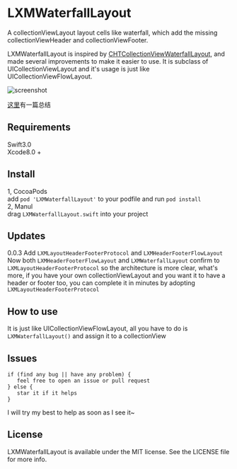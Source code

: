 # LXMWaterfallLayout
A collectionViewLayout layout cells like waterfall, which add the missing collectionViewHeader and collectionViewFooter.

LXMWaterfallLayout is inspired by [CHTCollectionViewWaterfallLayout](https://github.com/chiahsien/CHTCollectionViewWaterfallLayout), and made several improvements to make it easier to use. It is subclass of UICollectionViewLayout and it's usage is just like UICollectionViewFlowLayout.    

![screenshot](https://github.com/Phelthas/LXMWaterfallLayout/blob/master/ScreenShots/LXMWaterfallLayout.gif)

[这里](http://www.jianshu.com/p/82daa5db4a74)有一篇总结
## Requirements
Swift3.0    
Xcode8.0 +    

## Install
1, CocoaPods    
   add `pod 'LXMWaterfallLayout'` to your podfile and run `pod install`    
2, Manul    
   drag `LXMWaterfallLayout.swift` into your project 


## Updates
0.0.3  Add `LXMLayoutHeaderFooterProtocol` and `LXMHeaderFooterFlowLayout`    
Now both `LXMHeaderFooterFlowLayout` and `LXMWaterfallLayout` confirm to `LXMLayoutHeaderFooterProtocol` so the architecture is more clear, what's more, if you have your own collectionViewLayout and you want it to have a header or footer too, you can complete it in minutes by adopting `LXMLayoutHeaderFooterProtocol`
      

## How to use
It is just like UICollectionViewFlowLayout, all you have to do is `LXMWaterfallLayout()` and assign it to a collectionView

## Issues
```
if (find any bug || have any problem) {
   feel free to open an issue or pull request
} else {
   star it if it helps
}
```
I will try my best to help as soon as I see it~

## License
LXMWaterfallLayout is available under the MIT license. See the LICENSE file for more info.

